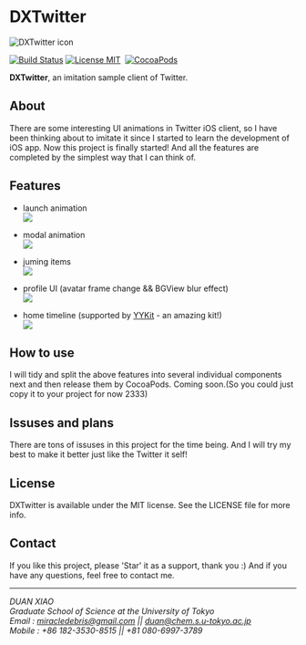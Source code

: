 DXTwitter
=

![DXTwitter icon](https://upload.wikimedia.org/wikipedia/de/thumb/9/9f/Twitter_bird_logo_2012.svg/154px-Twitter_bird_logo_2012.svg.png)

[![Build Status](https://travis-ci.org/ibireme/YYKit.svg?branch=master)](https://travis-ci.org/ibireme/YYKit)
[![License MIT](https://img.shields.io/badge/license-MIT-green.svg?style=flat)](https://raw.githubusercontent.com/ibireme/YYKit/master/LICENSE)&nbsp;
[![CocoaPods](https://img.shields.io/cocoapods/p/RAMAnimatedTabBarController.svg)](http://cocoapods.org/pods/RAMAnimatedTabBarController)

**DXTwitter**, an imitation sample client of Twitter. 

About
-
There are some interesting UI animations in Twitter iOS client, so I have been thinking about to imitate it since I started to learn the development of iOS app. Now this project is finally started! And all the features are completed by the simplest way that I can think of.

Features
-
  
* launch animation  
![](http://i.giphy.com/3o7btRuUe4hEayabIs.gif)

* modal animation  
![](http://i.giphy.com/3o7bu0WjTTFOp1Ony8.gif)

* juming items  
![](http://i.giphy.com/l0IxZQyAszAZKf4Qg.gif)

* profile UI (avatar frame change && BGView blur effect)  
![](http://i.giphy.com/l0Iy8JfgxyERjNScU.gif)

* home timeline (supported by [YYKit](https://github.com/ibireme/YYKit "YYKit") - an amazing kit!)  
![](http://i.giphy.com/3og0IvZeuUyyJqQyLS.gif)

How to use
-
I will tidy and split the above features into several individual components next and then release them by CocoaPods. Coming soon.(So you could just copy it to your project for now 2333)

Issuses and plans
-
There are tons of issuses in this project for the time being. And I will try my best to make it better just like the Twitter it self! 

License
-
DXTwitter is available under the MIT license. See the LICENSE file for more info.

Contact
-
If you like this project, please 'Star' it as a support, thank you :) And if you have any questions, feel free to contact me.  

---
*DUAN XIAO*  
*Graduate School of Science at the University of Tokyo*  
*Email : <miracledebris@gmail.com> || <duan@chem.s.u-tokyo.ac.jp>*  
*Mobile : +86 182-3530-8515 || +81 080-6997-3789*

